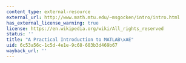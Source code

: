 ```yaml
---
content_type: external-resource
external_url: http://www.math.mtu.edu/~msgocken/intro/intro.html
has_external_license_warning: true
license: https://en.wikipedia.org/wiki/All_rights_reserved
status: ''
title: "A Practical Introduction to MATLAB\xAE"
uid: 6c53a56c-1c5d-4e1e-9c68-603b3d469b67
wayback_url: ''
---
```

